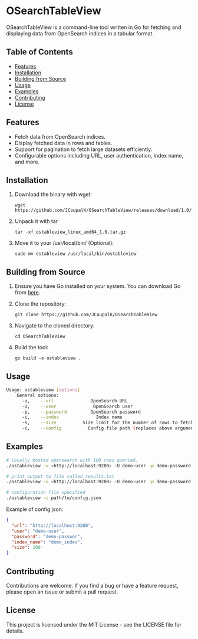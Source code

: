 # OSearchTableView

OSearchTableView is a command-line tool written in Go for fetching and displaying data from OpenSearch indices in a tabular format.

## Table of Contents

- [Features](#features)
- [Installation](#installation)
- [Building from Source](#building-from-source)
- [Usage](#usage)
- [Examples](#examples)
- [Contributing](#contributing)
- [License](#license)

## Features

- Fetch data from OpenSearch indices.
- Display fetched data in rows and tables.
- Support for pagination to fetch large datasets efficiently.
- Configurable options including URL, user authentication, index name, and more.

## Installation

1. Download the binary with wget:

    ```shell
    wget https://github.com/JCoupalK/OSearchTableView/releases/download/1.0/ostableview_linux_amd64_1.0.tar.gz
    ```

2. Unpack it with tar

    ```shell
    tar -xf ostableview_linux_amd64_1.0.tar.gz
    ```

3. Move it to your /usr/local/bin/ (Optional):

    ```shell
    sudo mv ostableview /usr/local/bin/ostableview
    ```

## Building from Source

1. Ensure you have Go installed on your system. You can download Go from [here](https://go.dev/dl/).
2. Clone the repository:

    ```shell
    git clone https://github.com/JCoupalK/OSearchTableView
    ```

3. Navigate to the cloned directory:

    ```shell
    cd OSearchTableView
    ```

4. Build the tool:

    ```shell
    go build -o ostableview .
    ```

## Usage

```bash
Usage: ostableview [options]
    General options:
      -u,    --url              OpenSearch URL
      -U,    --user              OpenSearch user
      -p,    --password         OpenSearch password
      -i,    --index              Index name
      -s,    --size          Size limit for the number of rows to fetch (Default is 10, Maximum is 10000)
      -c,    --config          Config file path (replaces above arguments)
```

## Examples

```bash
# locally hosted opensearch with 100 rows queried.
./ostableview -u <http://localhost:9200> -U demo-user -p demo-password -i demo_index -s 100

# print output to file called results.txt
./ostableview -u <http://localhost:9200> -U demo-user -p demo-password -i demo_index -s 100 > results.txt

# configuration file specified
./ostableview -c path/to/config.json
```

Example of config.json:

```json
{
  "url": "http://localhost:9200",
  "user": "demo-user",
  "password": "demo-passwor",
  "index_name": "demo_index",
  "size": 100
}
```

## Contributing

Contributions are welcome. If you find a bug or have a feature request, please open an issue or submit a pull request.

## License

This project is licensed under the MIT License - see the LICENSE file for details.
